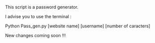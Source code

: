 This script is a password generator.

I advise you to use the terminal :

Python Pass_gen.py [website name] [username] [number of caracters]


New changes coming soon !!!
